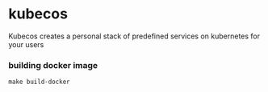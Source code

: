 kubecos
=======
Kubecos creates a personal stack of predefined services on kubernetes for your users

### building docker image
```
make build-docker
```

